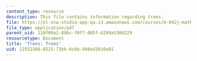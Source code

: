 ```yaml
---
content_type: resource
description: This file contains information regarding trees.
file: https://ol-ocw-studio-app-qa.s3.amazonaws.com/courses/6-042j-mathematics-for-computer-science-spring-2015/22552386852573bb6cbb940ad1b16e01_MIT6_042JS15_trees.pdf
file_type: application/pdf
parent_uid: 118f09a2-89bc-f0f7-005f-6299a530d329
resourcetype: Document
title: 'Trees: Trees'
uid: 22552386-8525-73bb-6cbb-940ad1b16e01
---
```

